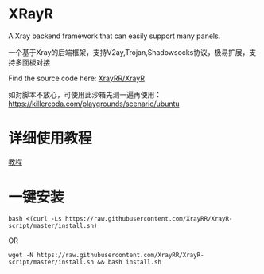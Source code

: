 # XRayR
A Xray backend framework that can easily support many panels.

一个基于Xray的后端框架，支持V2ay,Trojan,Shadowsocks协议，极易扩展，支持多面板对接

Find the source code here: [XrayRR/XrayR](https://github.com/XrayRR/XrayR)

如对脚本不放心，可使用此沙箱先测一遍再使用：https://killercoda.com/playgrounds/scenario/ubuntu

# 详细使用教程

[教程](https://xrayrr.gitbook.io/xrayr-doc/)

# 一键安装

```
bash <(curl -Ls https://raw.githubusercontent.com/XrayRR/XrayR-script/master/install.sh)
```
OR
```
wget -N https://raw.githubusercontent.com/XrayRR/XrayR-script/master/install.sh && bash install.sh
```
